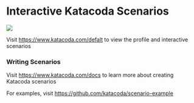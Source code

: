 # Interactive Katacoda Scenarios

[![](http://shields.katacoda.com/katacoda/defalt/count.svg)](https://www.katacoda.com/defalt "Get your profile on Katacoda.com")

Visit https://www.katacoda.com/defalt to view the profile and interactive scenarios

### Writing Scenarios
Visit https://www.katacoda.com/docs to learn more about creating Katacoda scenarios

For examples, visit https://github.com/katacoda/scenario-example
